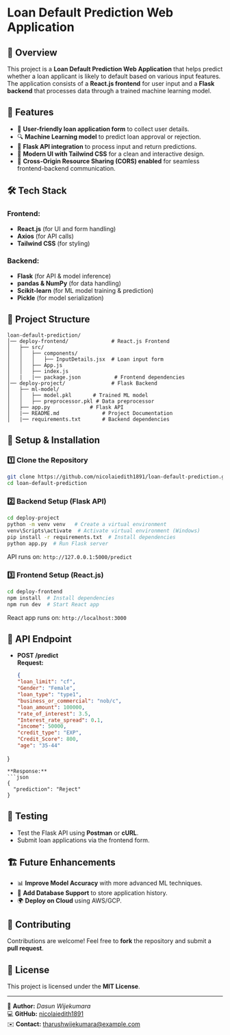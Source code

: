 # Loan Default Prediction Web Application

## 📌 Overview
This project is a **Loan Default Prediction Web Application** that helps predict whether a loan applicant is likely to default based on various input features. The application consists of a **React.js frontend** for user input and a **Flask backend** that processes data through a trained machine learning model.

## 🚀 Features
- 🏦 **User-friendly loan application form** to collect user details.
- 🔍 **Machine Learning model** to predict loan approval or rejection.
- 📡 **Flask API integration** to process input and return predictions.
- 🎨 **Modern UI with Tailwind CSS** for a clean and interactive design.
- 🔄 **Cross-Origin Resource Sharing (CORS) enabled** for seamless frontend-backend communication.

## 🛠️ Tech Stack
### Frontend:
- **React.js** (for UI and form handling)
- **Axios** (for API calls)
- **Tailwind CSS** (for styling)

### Backend:
- **Flask** (for API & model inference)
- **pandas & NumPy** (for data handling)
- **Scikit-learn** (for ML model training & prediction)
- **Pickle** (for model serialization)

## 📂 Project Structure
```
loan-default-prediction/
│── deploy-frontend/              # React.js Frontend
│   ├── src/
│   │   ├── components/
│   │   │   ├── InputDetails.jsx  # Loan input form
│   │   ├── App.js
│   │   ├── index.js
│   |   |── package.json           # Frontend dependencies
│── deploy-project/               # Flask Backend
│   ├── ml-model/
│   │   ├── model.pkl       # Trained ML model
│   │   ├── preprocessor.pkl # Data preprocessor
│   ├── app.py             # Flask API
│   |── README.md              # Project Documentation
│   |── requirements.txt       # Backend dependencies
```

## 🔧 Setup & Installation
### 1️⃣ Clone the Repository
```sh
git clone https://github.com/nicolaiedith1891/loan-default-prediction.git
cd loan-default-prediction
```
### 2️⃣ Backend Setup (Flask API)
```sh
cd deploy-project
python -m venv venv   # Create a virtual environment
venv\Scripts\activate  # Activate virtual environment (Windows)
pip install -r requirements.txt  # Install dependencies
python app.py  # Run Flask server
```
API runs on: `http://127.0.0.1:5000/predict`

### 3️⃣ Frontend Setup (React.js)
```sh
cd deploy-frontend
npm install  # Install dependencies
npm run dev  # Start React app
```
React app runs on: `http://localhost:3000`

## 📡 API Endpoint
- **POST /predict**  
  **Request:**
  ```json
  {
  "loan_limit": "cf",
  "Gender": "Female",
  "loan_type": "type1",
  "business_or_commercial": "nob/c",
  "loan_amount": 100000,
  "rate_of_interest": 3.5,
  "Interest_rate_spread": 0.1,
  "income": 50000,
  "credit_type": "EXP",
  "Credit_Score": 800,
  "age": "35-44"
}
  ```
  **Response:**
  ```json
  {
    "prediction": "Reject"
  }
  ```

## 🧪 Testing
- Test the Flask API using **Postman** or **cURL**.
- Submit loan applications via the frontend form.

## 🏗️ Future Enhancements
- 📊 **Improve Model Accuracy** with more advanced ML techniques.
- 📌 **Add Database Support** to store application history.
- 🌍 **Deploy on Cloud** using AWS/GCP.

## 🤝 Contributing
Contributions are welcome! Feel free to **fork** the repository and submit a **pull request**.

## 📜 License
This project is licensed under the **MIT License**.

---
📌 **Author:** *Dasun Wijekumara*  
💻 **GitHub:** [nicolaiedith1891](https://github.com/nicolaiedith1891)  
✉️ **Contact:** tharushwijekumara@example.com

